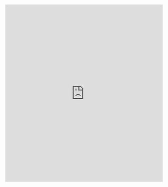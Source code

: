 <p><iframe allowfullscreen width="100%" height="569" class="google-slides-iframe" frameborder="0" scrolling="no" src="https://docs.google.com/presentation/d/e/2PACX-1vSJeK-1Sy0GE5oi4-kaElEN0CNHt5xxtxQpbzwqQOgVjiqUVHNzm6beBEXKWca_K7oBw3N8vcMUzayJ/embed?start=false&amp;loop=false&amp;delayms=3000"></iframe></p>